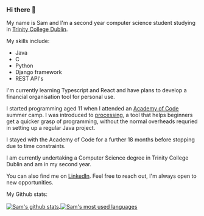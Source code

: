 ### Hi there 👋

My name is Sam and I'm a second year computer science student studying in [Trinity College Dublin](https://tcd.ie).

My skills include:
* Java
* C
* Python
* Django framework
* REST API's

I'm currently learning Typescript and React and have plans to develop a financial organisation tool for personal use.

I started programming aged 11 when I attended an [Academy of Code](https://https://www.theacademyofcode.com/) summer camp. I was introduced to [processing](https://processing.org), a tool that helps beginners get a quicker grasp of programming, without the normal overheads requried in setting up a regular Java project.

I stayed with the Academy of Code for a further 18 months before stopping due to time constraints.

I am currently undertaking a Computer Science degree in Trinity College Dublin and am in my second year.

You can also find me on [LinkedIn](https://www.linkedin.com/in/sktylr). Feel free to reach out, I'm always open to new opportunities.

My Github stats:


  <a href="https://github.com/sktylr">
   <img align="center" src="https://github-readme-stats-git-masterrstaa-rickstaa.vercel.app/api?username=sktylr&show_icons=true&theme=dark&line_height=40" alt="Sam's github stats"/>
  </a>

  <a href="https://github.com/sktylr">
    <img align="center" src="https://github-readme-stats-git-masterrstaa-rickstaa.vercel.app/api/top-langs/?username=sktylr&theme=dark&hide_langs_below=1" alt="Sam's most used languages"/>
  </a>
<!--
**sktylr/sktylr** is a ✨ _special_ ✨ repository because its `README.md` (this file) appears on your GitHub profile.

Here are some ideas to get you started:

- 🔭 I’m currently working on ...
- 🌱 I’m currently learning ...
- 👯 I’m looking to collaborate on ...
- 🤔 I’m looking for help with ...
- 💬 Ask me about ...
- 📫 How to reach me: ...
- 😄 Pronouns: ...
- ⚡ Fun fact: ...
-->
